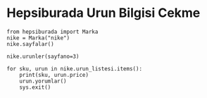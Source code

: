 Hepsiburada Urun Bilgisi Cekme
==============================
    
    from hepsiburada import Marka
    nike = Marka("nike")
    nike.sayfalar()
    
    nike.urunler(sayfano=3)
    
    for sku, urun in nike.urun_listesi.items():
        print(sku, urun.price)
        urun.yorumlar()
        sys.exit()